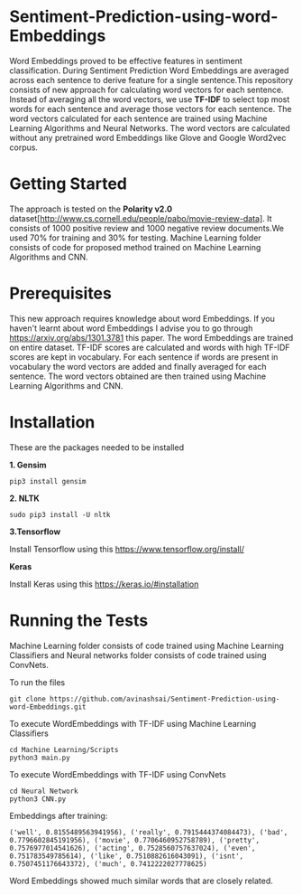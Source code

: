 # Sentiment-Prediction-using-word-Embeddings

Word Embeddings proved to be effective features in sentiment classification. During Sentiment Prediction Word Embeddings are averaged across each sentence to derive feature for a single sentence.This repository consists of new approach for calculating word vectors for each sentence. Instead of averaging all the word vectors, we use **TF-IDF** to select top most words for each sentence and average those vectors for each sentence. The word vectors calculated for each sentence are trained using Machine Learning Algorithms and Neural Networks. The word vectors are calculated without any pretrained word Embeddings like Glove and Google Word2vec corpus.

# Getting Started

The approach is tested on the **Polarity v2.0** dataset[http://www.cs.cornell.edu/people/pabo/movie-review-data]. It consists of 1000 positive review and 1000 negative review documents.We used 70% for training and 30% for testing. Machine Learning folder consists of code for proposed method trained on Machine Learning Algorithms and CNN.

# Prerequisites 
This new approach requires knowledge about word Embeddings. If you haven't learnt about word Embeddings I advise you to go through https://arxiv.org/abs/1301.3781 this paper. The word Embeddings are trained on entire dataset. TF-IDF scores are calculated and words with high TF-IDF scores are kept in vocabulary. For each sentence if words are present in vocabulary the word vectors are added and finally averaged for each sentence. The word vectors obtained are then trained using Machine Learning Algorithms and CNN.

# Installation

These are the packages needed to be installed 

**1. Gensim**  
```
pip3 install gensim

```
**2. NLTK** 
```
sudo pip3 install -U nltk

```
**3.Tensorflow**

Install Tensorflow using this https://www.tensorflow.org/install/

**Keras**

Install Keras using this https://keras.io/#installation

# Running the Tests

Machine Learning folder consists of code trained using Machine Learning Classifiers and Neural networks folder consists of code trained using  ConvNets.

To run the files

```
git clone https://github.com/avinashsai/Sentiment-Prediction-using-word-Embeddings.git 

```

To execute WordEmbeddings with TF-IDF using  Machine Learning Classifiers

```
cd Machine Learning/Scripts
python3 main.py

```
To execute WordEmbeddings with TF-IDF using ConvNets

```
cd Neural Network
python3 CNN.py

```
Embeddings after training:

```
('well', 0.8155489563941956), ('really', 0.7915444374084473), ('bad', 0.7796602845191956), ('movie', 0.7706460952758789), ('pretty', 0.7576977014541626), ('acting', 0.7528560757637024), ('even', 0.751783549785614), ('like', 0.7510882616043091), ('isnt', 0.7507451176643372), ('much', 0.7412222027778625)

```
Word Embeddings showed much similar words that are closely related.
